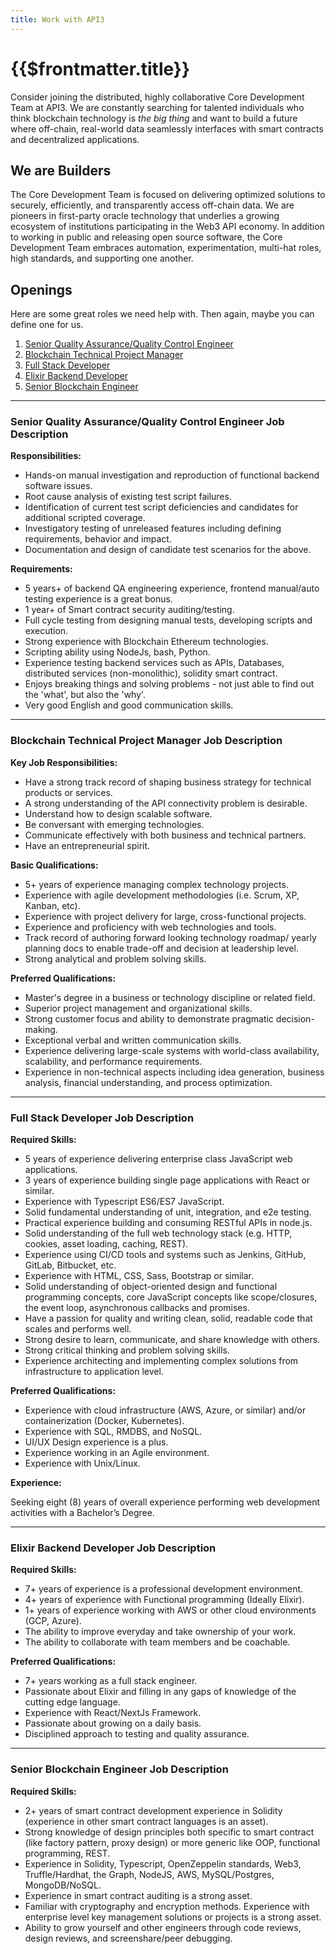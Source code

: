 ```yaml
---
title: Work with API3
---
```


# {{$frontmatter.title}}

<TocHeader />
<TOC class="table-of-contents" :include-level="[2,3]" />

Consider joining the distributed, highly collaborative Core Development Team at
API3. We are constantly searching for talented individuals who think blockchain
technology is _the big thing_ and want to build a future where off-chain,
real-world data seamlessly interfaces with smart contracts and decentralized
applications.

## We are Builders

The Core Development Team is focused on delivering optimized solutions to
securely, efficiently, and transparently access off-chain data. We are pioneers
in first-party oracle technology that underlies a growing ecosystem of
institutions participating in the Web3 API economy. In addition to working in
public and releasing open source software, the Core Development Team embraces
automation, experimentation, multi-hat roles, high standards, and supporting one
another.

## Openings

<!-- prettier-ignore-->
Here are some great roles we need help with. Then again, maybe you can define one for us. <api3-JobsEmailAddress/>

1. [Senior Quality Assurance/Quality Control Engineer](./work.md#senior-quality-assurance-quality-control-engineer-job-description)
2. [Blockchain Technical Project Manager](./work.md#blockchain-technical-project-manager-job-description)
3. [Full Stack Developer](./work.md#full-stack-developer-job-description)
4. [Elixir Backend Developer](./work.md#elixir-backend-developer-job-description)
5. [Senior Blockchain Engineer](./work.md#senior-blockchain-engineer-job-description)

<hr/>

### Senior Quality Assurance/Quality Control Engineer Job Description

**Responsibilities:**

- Hands-on manual investigation and reproduction of functional backend software
  issues.
- Root cause analysis of existing test script failures.
- Identification of current test script deficiencies and candidates for
  additional scripted coverage.
- Investigatory testing of unreleased features including defining requirements,
  behavior and impact.
- Documentation and design of candidate test scenarios for the above.

**Requirements:**

- 5 years+ of backend QA engineering experience, frontend manual/auto testing
  experience is a great bonus.
- 1 year+ of Smart contract security auditing/testing.
- Full cycle testing from designing manual tests, developing scripts and
  execution.
- Strong experience with Blockchain Ethereum technologies.
- Scripting ability using NodeJs, bash, Python.
- Experience testing backend services such as APIs, Databases, distributed
  services (non-monolithic), solidity smart contract.
- Enjoys breaking things and solving problems - not just able to find out the
  'what', but also the 'why'.
- Very good English and good communication skills.

<api3-JobsEmailAddress/>

<hr/>

### Blockchain Technical Project Manager Job Description

**Key Job Responsibilities:**

- Have a strong track record of shaping business strategy for technical products
  or services.
- A strong understanding of the API connectivity problem is desirable.
- Understand how to design scalable software.
- Be conversant with emerging technologies.
- Communicate effectively with both business and technical partners.
- Have an entrepreneurial spirit.

**Basic Qualifications:**

- 5+ years of experience managing complex technology projects.
- Experience with agile development methodologies (i.e. Scrum, XP, Kanban, etc).
- Experience with project delivery for large, cross-functional projects.
- Experience and proficiency with web technologies and tools.
- Track record of authoring forward looking technology roadmap/ yearly planning
  docs to enable trade-off and decision at leadership level.
- Strong analytical and problem solving skills.

**Preferred Qualifications:**

- Master's degree in a business or technology discipline or related field.
- Superior project management and organizational skills.
- Strong customer focus and ability to demonstrate pragmatic decision-making.
- Exceptional verbal and written communication skills.
- Experience delivering large-scale systems with world-class availability,
  scalability, and performance requirements.
- Experience in non-technical aspects including idea generation, business
  analysis, financial understanding, and process optimization.

<api3-JobsEmailAddress/>

<hr/>

### Full Stack Developer Job Description

**Required Skills:**

- 5 years of experience delivering enterprise class JavaScript web applications.
- 3 years of experience building single page applications with React or similar.
- Experience with Typescript ES6/ES7 JavaScript.
- Solid fundamental understanding of unit, integration, and e2e testing.
- Practical experience building and consuming RESTful APIs in node.js.
- Solid understanding of the full web technology stack (e.g. HTTP, cookies,
  asset loading, caching, REST).
- Experience using CI/CD tools and systems such as Jenkins, GitHub, GitLab,
  Bitbucket, etc.
- Experience with HTML, CSS, Sass, Bootstrap or similar.
- Solid understanding of object-oriented design and functional programming
  concepts, core JavaScript concepts like scope/closures, the event loop,
  asynchronous callbacks and promises.
- Have a passion for quality and writing clean, solid, readable code that scales
  and performs well.
- Strong desire to learn, communicate, and share knowledge with others.
- Strong critical thinking and problem solving skills.
- Experience architecting and implementing complex solutions from infrastructure
  to application level.

**Preferred Qualifications:**

- Experience with cloud infrastructure (AWS, Azure, or similar) and/or
  containerization (Docker, Kubernetes).
- Experience with SQL, RMDBS, and NoSQL.
- UI/UX Design experience is a plus.
- Experience working in an Agile environment.
- Experience with Unix/Linux.

**Experience:**

Seeking eight (8) years of overall experience performing web development
activities with a Bachelor’s Degree.

<api3-JobsEmailAddress/>

<hr/>

### Elixir Backend Developer Job Description

**Required Skills:**

- 7+ years of experience is a professional development environment.
- 4+ years of experience with Functional programming (Ideally Elixir).
- 1+ years of experience working with AWS or other cloud environments (GCP,
  Azure).
- The ability to improve everyday and take ownership of your work.
- The ability to collaborate with team members and be coachable.

**Preferred Qualifications:**

- 7+ years working as a full stack engineer.
- Passionate about Elixir and filling in any gaps of knowledge of the cutting
  edge language.
- Experience with React/NextJs Framework.
- Passionate about growing on a daily basis.
- Disciplined approach to testing and quality assurance.

<api3-JobsEmailAddress/>

<hr/>

### Senior Blockchain Engineer Job Description

**Required Skills:**

- 2+ years of smart contract development experience in Solidity (experience in
  other smart contract languages is an asset).
- Strong knowledge of design principles both specific to smart contract (like
  factory pattern, proxy design) or more generic like OOP, functional
  programming, REST.
- Experience in Solidity, Typescript, OpenZeppelin standards, Web3,
  Truffle/Hardhat, the Graph, NodeJS, AWS, MySQL/Postgres, MongoDB/NoSQL.
- Experience in smart contract auditing is a strong asset.
- Familiar with cryptography and encryption methods. Experience with enterprise
  level key management solutions or projects is a strong asset.
- Ability to grow yourself and other engineers through code reviews, design
  reviews, and screenshare/peer debugging.

<api3-JobsEmailAddress/>
